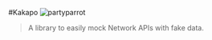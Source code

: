 #Kakapo ![partyparrot](http://cultofthepartyparrot.com/parrots/parrot.gif) 

> A library to easily mock Network APIs with fake data.